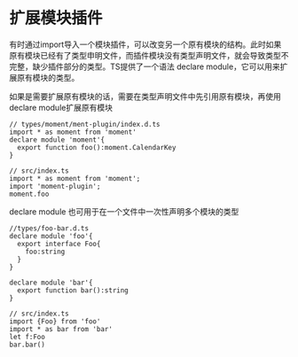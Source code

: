 # 扩展模块插件

有时通过import导入一个模块插件，可以改变另一个原有模块的结构。此时如果原有模块已经有了类型申明文件，而插件模块没有类型声明文件，就会导致类型不完整，缺少插件部分的类型。TS提供了一个语法 declare module，它可以用来扩展原有模块的类型。

如果是需要扩展原有模块的话，需要在类型声明文件中先引用原有模块，再使用declare module扩展原有模块
```
// types/moment/ment-plugin/index.d.ts
import * as moment from 'moment'
declare module 'moment'{
  export function foo():moment.CalendarKey
}

// src/index.ts
import * as moment from 'moment';
import 'moment-plugin';
moment.foo
```

declare module 也可用于在一个文件中一次性声明多个模块的类型
```
//types/foo-bar.d.ts
declare module 'foo'{
  export interface Foo{
    foo:string
  }
}

declare module 'bar'{
  export function bar():string
}

// src/index.ts
import {Foo} from 'foo'
import * as bar from 'bar'
let f:Foo
bar.bar()
```

